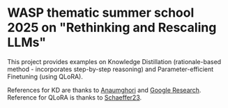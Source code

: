# WASP thematic summer school 2025 on "Rethinking and Rescaling LLMs"

This project provides examples on Knowledge Distillation (rationale-based method - incorporates step-by-step reasoning) and Parameter-efficient Finetuning (using QLoRA).

References for KD are thanks to <a href="https://github.com/anaumghori/step-distillation">Anaumghori</a> and <a href="https://github.com/google-research/distilling-step-by-step">Google Research</a>. Reference for QLoRA is thanks to <a href="https://medium.com/@rschaeffer23/how-to-fine-tune-llama-3-1-8b-instruct-bf0a84af7795">Schaeffer23</a>.
